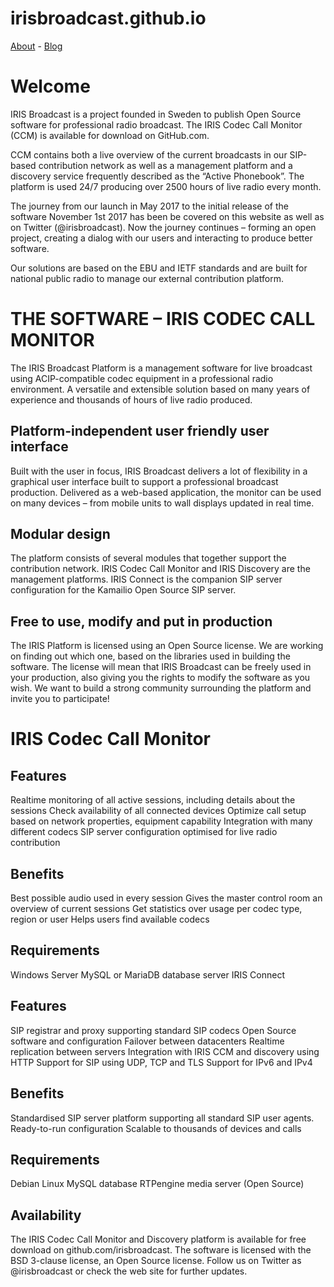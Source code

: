 # irisbroadcast.github.io

[About](README_ABOUT.md) - [Blog](README_BLOG.md)

# Welcome
IRIS Broadcast is a project founded in Sweden to publish Open Source software for professional radio broadcast. The IRIS Codec Call Monitor (CCM) is available for download on GitHub.com.

CCM contains both a live overview of the current broadcasts in our SIP-based contribution network as well as a management platform and a discovery service frequently described as the “Active Phonebook”. The platform is used 24/7 producing over 2500 hours of live radio every month.

The journey from our launch in May 2017 to the initial release of the software November 1st 2017 has been be covered on this website as well as on Twitter (@irisbroadcast). Now the journey continues – forming an open project, creating a dialog with our users and interacting to produce better software.

Our solutions are based on the EBU and IETF standards and are built for national public radio to manage our external contribution platform.

# THE SOFTWARE – IRIS CODEC CALL MONITOR

The IRIS Broadcast Platform is a management software for live broadcast using ACIP-compatible codec equipment in a professional radio environment.  A versatile and extensible solution based on many years of experience and thousands of hours of live radio produced.

## Platform-independent user friendly user interface

Built with the user in focus, IRIS Broadcast delivers a lot of flexibility in a graphical user interface built to support a professional broadcast production. Delivered as a web-based application, the monitor can be used on many devices – from mobile units to wall displays updated in real time.

## Modular design 

The platform consists of several modules that together support the contribution network. IRIS Codec Call  Monitor and IRIS Discovery are the management platforms. IRIS Connect is the companion SIP server configuration for the Kamailio Open Source SIP server.

## Free to use, modify and put in production

The IRIS Platform is licensed using an Open Source license. We are working on finding out which one, based on the libraries used in building the software. The license will mean that IRIS Broadcast can be freely used in your production, also giving you the rights to modify the software as you wish. We want to build a strong community surrounding the platform and invite you to participate!

# IRIS Codec Call Monitor

## Features

Realtime monitoring of all active sessions, including details about the sessions
Check availability of all connected devices
Optimize call setup based on network properties, equipment capability
Integration with many different codecs
SIP server configuration optimised for live radio contribution

## Benefits

Best possible audio used in every session
Gives the master control room an overview of current sessions
Get statistics over usage per codec type, region or user
Helps users find available codecs

## Requirements

Windows Server
MySQL or MariaDB database server
IRIS Connect

## Features

SIP registrar and proxy supporting standard SIP codecs
Open Source software and configuration
Failover between datacenters
Realtime replication between servers
Integration with IRIS CCM and discovery using HTTP
Support for SIP using UDP, TCP and TLS
Support for IPv6 and IPv4

## Benefits

Standardised SIP server platform supporting all standard SIP user agents.
Ready-to-run configuration
Scalable to thousands of devices and calls

## Requirements

Debian Linux
MySQL database
RTPengine media server (Open Source)

## Availability

The IRIS Codec Call Monitor and Discovery platform is available for free download on github.com/irisbroadcast. The software is licensed with the BSD 3-clause license, an Open Source license. Follow us on Twitter as @irisbroadcast or check the web site for further updates.
